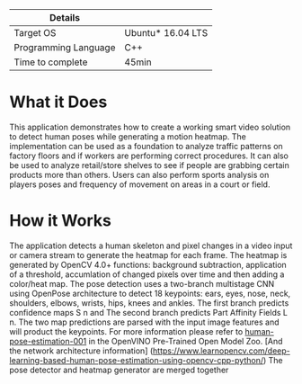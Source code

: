 
Details |         |
--------|---------|
Target OS | Ubuntu* 16.04 LTS |
Programming Language | C++ |
Time to complete | 45min |

# What it Does
This application demonstrates how to create a working smart video solution to detect human poses while generating a motion heatmap. The implementation can be used as a foundation to analyze traffic patterns on factory floors and if workers are performing correct procedures. It can also be used to analyze retail/store shelves to see if people are grabbing certain products more than others. Users can also perform sports analysis on players poses and frequency of movement on areas in a court or field. 

# How it Works
The application detects a human skeleton and pixel changes in a video input or camera stream to generate the heatmap for each frame. The heatmap is generated by OpenCV 4.0+ functions: background subtraction, application of a threshold, accumlation of changed pixels over time and then adding a color/heat map. 
The pose detection uses a two-branch multistage CNN using OpenPose architecture to detect 18 keypoints: ears, eyes, nose, neck, shoulders, elbows, wrists, hips, knees and ankles. The first branch predicts confidence maps S n and The second branch predicts Part Affinity Fields L n. The two map predictions are parsed with the input image features and will product the keypoints. For more information please refer to [human-pose-estimation-001](https://docs.openvinotoolkit.org/latest/_intel_models_human_pose_estimation_0001_description_human_pose_estimation_0001.html) in the OpenVINO Pre-Trained Open Model Zoo. [And the network architecture information] (https://www.learnopencv.com/deep-learning-based-human-pose-estimation-using-opencv-cpp-python/) 
The pose detector and heatmap generator are merged together 


